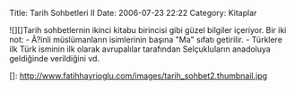 Title: Tarih Sohbetleri II
Date: 2006-07-23 22:22
Category: Kitaplar

![][]Tarih sohbetlernin ikinci kitabu birincisi gibi güzel bilgiler
içeriyor. Bir iki not: - Ã?inli müslümanların isimlerinin başına "Ma"
sıfatı getirilir. - Türklere ilk Türk isminin ilk olarak avrupalılar
tarafından Selçukluların anadoluya geldiğinde verildiğini vd.

  []: http://www.fatihhayrioglu.com/images/tarih_sohbet2.thumbnail.jpg
